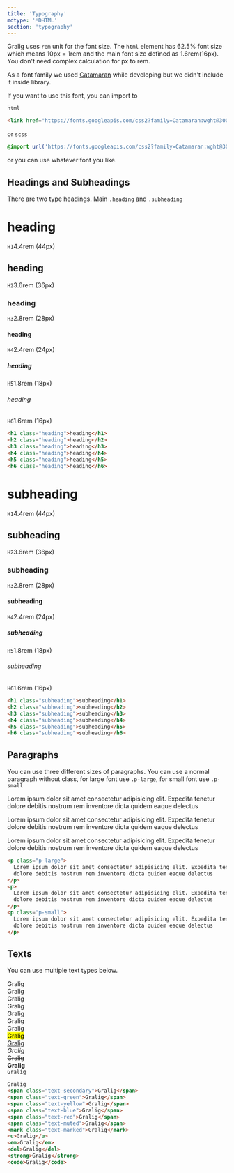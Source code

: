 ```yaml
---
title: 'Typography'
mdtype: 'MDHTML'
section: 'typography'
---
```


Gralig uses `rem` unit for the font size. The `html` element has 62.5% font size which means 10px = 1rem and the main font size defined as 1.6rem(16px). You don't need complex calculation for px to rem.

As a font family we used [Catamaran](https://fonts.google.com/specimen/Catamaran 'font') while developing but we didn't include it inside library.

If you want to use this font, you can import to

`html`

```html
<link href="https://fonts.googleapis.com/css2?family=Catamaran:wght@300;400;600&display=swap" rel="stylesheet">
```

or `scss`

```scss
@import url('https://fonts.googleapis.com/css2?family=Catamaran:wght@300;400;600&display=swap')
```

or you can use whatever font you like.

## Headings and Subheadings

There are two type headings. Main `.heading` and `.subheading`

<div class="gra-doc-headings">
  <div class="gra-s-wrapper">
    <div class="heading-wrapper">
      <h1 class="heading">heading</h1>
      <span class="headings-small-info">
        <code>H1</code>4.4rem  (44px)
      </span>
    </div>
    <div class="heading-wrapper">
      <h2 class="heading">heading</h2>
      <span class="headings-small-info">
        <code>H2</code>3.6rem  (36px)
      </span>
    </div>
    <div class="heading-wrapper">
      <h3 class="heading">heading</h3>
      <span class="headings-small-info">
        <code>H3</code>2.8rem  (28px)
      </span>
    </div>
    <div class="heading-wrapper">
      <h4 class="heading">heading</h4>
      <span class="headings-small-info">
        <code>H4</code>2.4rem  (24px)
      </span>
    </div>
    <div class="heading-wrapper">
      <h5 class="heading">heading</h5>
      <span class="headings-small-info">
        <code>H5</code>1.8rem  (18px)
      </span>
    </div>
    <div class="heading-wrapper">
      <h6 class="heading">heading</h6>
      <span class="headings-small-info">
        <code>H6</code>1.6rem  (16px)
      </span>
    </div>
  </div>

```html
<h1 class="heading">heading</h1>
<h2 class="heading">heading</h2>
<h3 class="heading">heading</h3>
<h4 class="heading">heading</h4>
<h5 class="heading">heading</h5>
<h6 class="heading">heading</h6>
```

  <div class="gra-s-wrapper">
    <div class="heading-wrapper">
      <h1 class="subheading">subheading</h1>
      <span class="headings-small-info">
        <code>H1</code>4.4rem  (44px)
      </span>
    </div>
    <div class="heading-wrapper">
      <h2 class="subheading">subheading</h2>
      <span class="headings-small-info">
        <code>H2</code>3.6rem  (36px)
      </span>
    </div>
    <div class="heading-wrapper">
      <h3 class="subheading">subheading</h3>
      <span class="headings-small-info">
        <code>H3</code>2.8rem  (28px)
      </span>
    </div>
    <div class="heading-wrapper">
      <h4 class="subheading">subheading</h4>
      <span class="headings-small-info">
        <code>H4</code>2.4rem  (24px)
      </span>
    </div>
    <div class="heading-wrapper">
      <h5 class="subheading">subheading</h5>
      <span class="headings-small-info">
        <code>H5</code>1.8rem  (18px)
      </span>
    </div>
    <div class="heading-wrapper">
      <h6 class="subheading">subheading</h6>
      <span class="headings-small-info">
        <code>H6</code>1.6rem  (16px)
      </span>
    </div>
  </div>

```html
<h1 class="subheading">subheading</h1>
<h2 class="subheading">subheading</h2>
<h3 class="subheading">subheading</h3>
<h4 class="subheading">subheading</h4>
<h5 class="subheading">subheading</h5>
<h6 class="subheading">subheading</h6>
```

</div>

## Paragraphs

You can use three different sizes of paragraphs. You can use a normal paragraph without class, for large font use `.p-large`, for small font use `.p-small`

<div class="gra-doc-para">
  <div class="gra-s-wrapper">
    <p class="p-large">
      Lorem ipsum dolor sit amet consectetur adipisicing elit. Expedita tenetur dolore debitis nostrum rem inventore dicta quidem eaque delectus
    </p>
    <p>
      Lorem ipsum dolor sit amet consectetur adipisicing elit. Expedita tenetur dolore debitis nostrum rem inventore dicta quidem eaque delectus
    </p>
    <p class="p-small">
      Lorem ipsum dolor sit amet consectetur adipisicing elit. Expedita tenetur dolore debitis nostrum rem inventore dicta quidem eaque delectus
    </p>
  </div>

```html
<p class="p-large">
  Lorem ipsum dolor sit amet consectetur adipisicing elit. Expedita tenetur
  dolore debitis nostrum rem inventore dicta quidem eaque delectus
</p>
<p>
  Lorem ipsum dolor sit amet consectetur adipisicing elit. Expedita tenetur
  dolore debitis nostrum rem inventore dicta quidem eaque delectus
</p>
<p class="p-small">
  Lorem ipsum dolor sit amet consectetur adipisicing elit. Expedita tenetur
  dolore debitis nostrum rem inventore dicta quidem eaque delectus
</p>
```

</div>

## Texts

You can use multiple text types below.

<div class="gra-doc-texts">
  <div class="gra-s-wrapper">
    Gralig
    <br />
    <span class="text-secondary">Gralig</span>
    <br />
    <span class="text-green">Gralig</span>
    <br />
    <span class="text-yellow">Gralig</span>
    <br />
    <span class="text-blue">Gralig</span>
    <br />
    <span class="text-red">Gralig</span>
    <br />
    <span class="text-muted">Gralig</span>
    <br />
    <mark class="text-marked">Gralig</mark>
    <br />
    <u>Gralig</u>
    <br />
    <em>Gralig</em>
    <br />
    <del>Gralig</del>
    <br />
    <strong>Gralig</strong>
    <br />
    <code>Gralig</code>
  </div>
</div>

```html
Gralig
<span class="text-secondary">Gralig</span>
<span class="text-green">Gralig</span>
<span class="text-yellow">Gralig</span>
<span class="text-blue">Gralig</span>
<span class="text-red">Gralig</span>
<span class="text-muted">Gralig</span>
<mark class="text-marked">Gralig</mark>
<u>Gralig</u>
<em>Gralig</em>
<del>Gralig</del>
<strong>Gralig</strong>
<code>Gralig</code>
```
